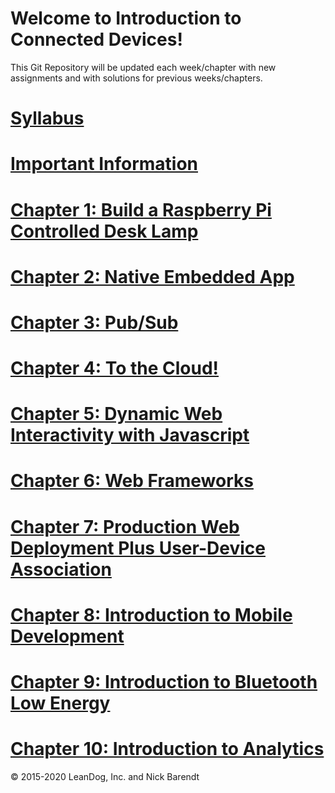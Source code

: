 # Welcome to Introduction to Connected Devices!

This Git Repository will be updated each week/chapter with new assignments and with solutions for previous weeks/chapters.

# [Syllabus](syllabus.md)

# [Important Information](Courseware/01.0_Important_Front_Matter/README.md)


# [Chapter 1: Build a Raspberry Pi Controlled Desk Lamp](Courseware/01.md)

# [Chapter 2: Native Embedded App](Courseware/02.md)

# [Chapter 3:  Pub/Sub](Courseware/03.md)

# [Chapter 4: To the Cloud!](Courseware/04.md)

# [Chapter 5: Dynamic Web Interactivity with Javascript](Courseware/05.md)

# [Chapter 6: Web Frameworks](Courseware/06.md)

# [Chapter 7: Production Web Deployment Plus User-Device Association](Courseware/07.md)

# [Chapter 8: Introduction to Mobile Development](Courseware/08.md)

# [Chapter 9: Introduction to Bluetooth Low Energy](Courseware/09.md)

# [Chapter 10: Introduction to Analytics](Courseware/10.md)

&copy; 2015-2020 LeanDog, Inc. and Nick Barendt
